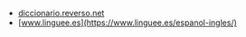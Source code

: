 * [diccionario.reverso.net](https://diccionario.reverso.net/ingles-espanol/)
* [www.linguee.es](https://www.linguee.es/espanol-ingles/)
